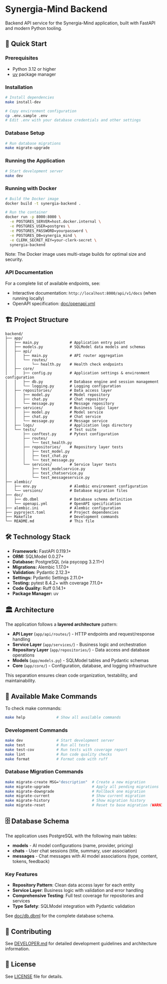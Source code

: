 # Synergia-Mind Backend

Backend API service for the Synergia-Mind application, built with FastAPI and modern Python tooling.

## 🚀 Quick Start

### Prerequisites

- Python 3.12 or higher
- [uv](https://github.com/astral-sh/uv) package manager

### Installation

```bash
# Install dependencies
make install-dev

# Copy environment configuration
cp .env.sample .env
# Edit .env with your database credentials and other settings
```

### Database Setup

```bash
# Run database migrations
make migrate-upgrade
```

### Running the Application

```bash
# Start development server
make dev
```

### Running with Docker

```bash
# Build the Docker image
docker build -t synergia-backend .

# Run the container
docker run -p 8000:8000 \
  -e POSTGRES_SERVER=host.docker.internal \
  -e POSTGRES_USER=postgres \
  -e POSTGRES_PASSWORD=yourpassword \
  -e POSTGRES_DB=synergia_mind \
  -e CLERK_SECRET_KEY=your-clerk-secret \
  synergia-backend
```

Note: The Docker image uses multi-stage builds for optimal size and security.

### API Documentation

For a complete list of available endpoints, see:

- Interactive documentation: `http://localhost:8000/api/v1/docs` (when running locally)
- OpenAPI specification: [doc/openapi.yml](./doc/openapi.yml)

## 🏗️ Project Structure

```text
backend/
├── app/
│   ├── main.py              # Application entry point
│   ├── models.py            # SQLModel data models and schemas
│   ├── api/
│   │   ├── main.py          # API router aggregation
│   │   └── routes/
│   │       └── health.py    # Health check endpoints
│   ├── core/
│   │   ├── config.py        # Application settings & environment configuration
│   │   ├── db.py            # Database engine and session management
│   │   └── logging.py       # Logging configuration
│   ├── repositories/        # Data access layer
│   │   ├── model.py         # Model repository
│   │   ├── chat.py          # Chat repository
│   │   └── message.py       # Message repository
│   ├── services/            # Business logic layer
│   │   ├── model.py         # Model service
│   │   ├── chat.py          # Chat service
│   │   └── message.py       # Message service
│   ├── logs/                # Application logs directory
│   └── tests/               # Test suite
│       ├── conftest.py      # Pytest configuration
│       ├── routes/
│       │   └── test_health.py
│       ├── repositories/    # Repository layer tests
│       │   ├── test_model.py
│       │   ├── test_chat.py
│       │   └── test_message.py
│       └── services/        # Service layer tests
│           ├── test_modelservice.py
│           ├── test_chatservice.py
│           └── test_messageservice.py
├── alembic/
│   ├── env.py               # Alembic environment configuration
│   └── versions/            # Database migration files
├── doc/
│   ├── db.dbml              # Database schema definition
│   └── openapi.yml          # OpenAPI specification
├── alembic.ini              # Alembic configuration
├── pyproject.toml           # Project dependencies
├── Makefile                 # Development commands
└── README.md                # This file
```

## 🛠️ Technology Stack

- **Framework:** FastAPI 0.119.1+
- **ORM:** SQLModel 0.0.27+
- **Database:** PostgreSQL (via psycopg 3.2.11+)
- **Migrations:** Alembic 1.17.0+
- **Validation:** Pydantic 2.12.3+
- **Settings:** Pydantic Settings 2.11.0+
- **Testing:** pytest 8.4.2+ with coverage 7.11.0+
- **Code Quality:** Ruff 0.14.1+
- **Package Manager:** uv

## 🏛️ Architecture

The application follows a **layered architecture** pattern:

- **API Layer** (`app/api/routes/`) - HTTP endpoints and request/response handling
- **Service Layer** (`app/services/`) - Business logic and orchestration
- **Repository Layer** (`app/repositories/`) - Data access and database operations
- **Models** (`app/models.py`) - SQLModel tables and Pydantic schemas
- **Core** (`app/core/`) - Configuration, database, and logging infrastructure

This separation ensures clean code organization, testability, and maintainability.

## 📝 Available Make Commands

To check make commands:

```bash
make help              # Show all available commands
```

### Development Commands

```bash
make dev               # Start development server
make test              # Run all tests
make test-cov          # Run tests with coverage report
make lint              # Run code quality checks
make format            # Format code with ruff
```

### Database Migration Commands

```bash
make migrate-create MSG="description"  # Create a new migration
make migrate-upgrade                   # Apply all pending migrations
make migrate-downgrade                 # Rollback one migration
make migrate-current                   # Show current migration
make migrate-history                   # Show migration history
make migrate-reset                     # Reset to base migration (WARNING: destructive)
```

## 🗄️ Database Schema

The application uses PostgreSQL with the following main tables:

- **models** - AI model configurations (name, provider, pricing)
- **chats** - User chat sessions (title, summary, user association)
- **messages** - Chat messages with AI model associations (type, content, tokens, feedback)

### Key Features

- **Repository Pattern**: Clean data access layer for each entity
- **Service Layer**: Business logic with validation and error handling
- **Comprehensive Testing**: Full test coverage for repositories and services
- **Type Safety**: SQLModel integration with Pydantic validation

See [doc/db.dbml](./doc/db.dbml) for the complete database schema.

## 🤝 Contributing

See [DEVELOPER.md](./DEVELOPER.md) for detailed development guidelines and architecture information.

## 📄 License

See [LICENSE](./LICENSE) file for details.
